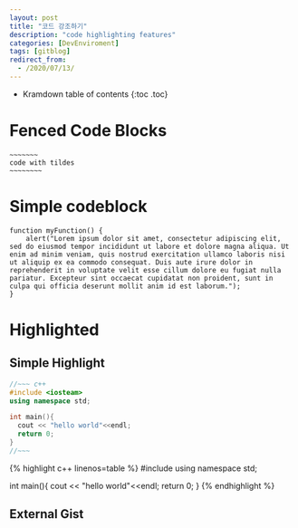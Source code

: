 ```yaml
---
layout: post
title: "코드 강조하기"
description: "code highlighting features"
categories: [DevEnviroment]
tags: [gitblog]
redirect_from:
  - /2020/07/13/
---
```


* Kramdown table of contents
{:toc .toc}

# Fenced Code Blocks

~~~~~~~~~~~~
~~~~~~~
code with tildes
~~~~~~~~
~~~~~~~~~~~~~~~~~~

# Simple codeblock

    function myFunction() {
        alert("Lorem ipsum dolor sit amet, consectetur adipiscing elit, sed do eiusmod tempor incididunt ut labore et dolore magna aliqua. Ut enim ad minim veniam, quis nostrud exercitation ullamco laboris nisi ut aliquip ex ea commodo consequat. Duis aute irure dolor in reprehenderit in voluptate velit esse cillum dolore eu fugiat nulla pariatur. Excepteur sint occaecat cupidatat non proident, sunt in culpa qui officia deserunt mollit anim id est laborum.");
    }


# Highlighted
## Simple Highlight

~~~ c++
//~~~ c++
#include <iosteam>
using namespace std;

int main(){
  cout << "hello world"<<endl;
  return 0;
}
//~~~
~~~

{% highlight c++ linenos=table %}
#include <iosteam>
using namespace std;

int main(){
  cout << "hello world"<<endl;
  return 0;
}
{% endhighlight %}


## External Gist

<script src="https://gist.github.com/yizeng/9b871ad619e6dcdcc0545cac3101f361.js"></script>